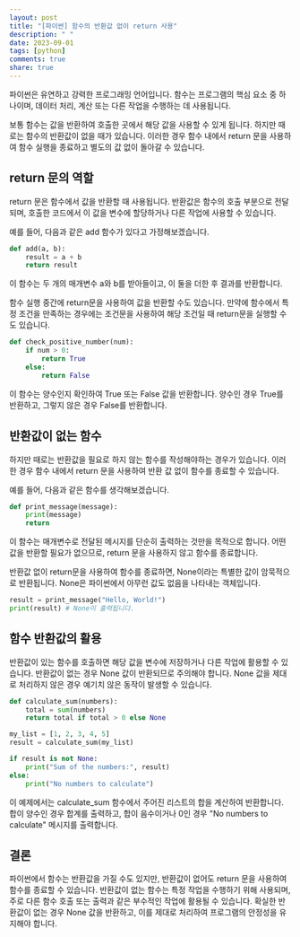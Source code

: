 ```yaml
---
layout: post
title: "[파이썬] 함수의 반환값 없이 return 사용"
description: " "
date: 2023-09-01
tags: [python]
comments: true
share: true
---
```


파이썬은 유연하고 강력한 프로그래밍 언어입니다. 함수는 프로그램의 핵심 요소 중 하나이며, 데이터 처리, 계산 또는 다른 작업을 수행하는 데 사용됩니다. 

보통 함수는 값을 반환하여 호출한 곳에서 해당 값을 사용할 수 있게 됩니다. 하지만 때로는 함수의 반환값이 없을 때가 있습니다. 이러한 경우 함수 내에서 return 문을 사용하여 함수 실행을 종료하고 별도의 값 없이 돌아갈 수 있습니다.

## return 문의 역할

return 문은 함수에서 값을 반환할 때 사용됩니다. 반환값은 함수의 호출 부분으로 전달되며, 호출한 코드에서 이 값을 변수에 할당하거나 다른 작업에 사용할 수 있습니다. 

예를 들어, 다음과 같은 add 함수가 있다고 가정해보겠습니다.

```python
def add(a, b):
    result = a + b
    return result
```

이 함수는 두 개의 매개변수 a와 b를 받아들이고, 이 둘을 더한 후 결과를 반환합니다. 

함수 실행 중간에 return문을 사용하여 값을 반환할 수도 있습니다. 만약에 함수에서 특정 조건을 만족하는 경우에는 조건문을 사용하여 해당 조건일 때 return문을 실행할 수도 있습니다.

```python
def check_positive_number(num):
    if num > 0:
        return True
    else:
        return False
```

이 함수는 양수인지 확인하여 True 또는 False 값을 반환합니다. 양수인 경우 True를 반환하고, 그렇지 않은 경우 False를 반환합니다.

## 반환값이 없는 함수

하지만 때로는 반환값을 필요로 하지 않는 함수를 작성해야하는 경우가 있습니다. 이러한 경우 함수 내에서 return 문을 사용하여 반환 값 없이 함수를 종료할 수 있습니다. 

예를 들어, 다음과 같은 함수를 생각해보겠습니다.

```python
def print_message(message):
    print(message)
    return
```

이 함수는 매개변수로 전달된 메시지를 단순히 출력하는 것만을 목적으로 합니다. 어떤 값을 반환할 필요가 없으므로, return 문을 사용하지 않고 함수를 종료합니다.

반환값 없이 return문을 사용하여 함수를 종료하면, None이라는 특별한 값이 암묵적으로 반환됩니다. None은 파이썬에서 아무런 값도 없음을 나타내는 객체입니다.

```python
result = print_message("Hello, World!")
print(result) # None이 출력됩니다.
```

## 함수 반환값의 활용

반환값이 있는 함수를 호출하면 해당 값을 변수에 저장하거나 다른 작업에 활용할 수 있습니다. 반환값이 없는 경우 None 값이 반환되므로 주의해야 합니다. None 값을 제대로 처리하지 않은 경우 예기치 않은 동작이 발생할 수 있습니다.

```python
def calculate_sum(numbers):
    total = sum(numbers)
    return total if total > 0 else None

my_list = [1, 2, 3, 4, 5]
result = calculate_sum(my_list)

if result is not None:
    print("Sum of the numbers:", result)
else:
    print("No numbers to calculate")
```

이 예제에서는 calculate_sum 함수에서 주어진 리스트의 합을 계산하여 반환합니다. 합이 양수인 경우 합계를 출력하고, 합이 음수이거나 0인 경우 "No numbers to calculate" 메시지를 출력합니다.

## 결론

파이썬에서 함수는 반환값을 가질 수도 있지만, 반환값이 없어도 return 문을 사용하여 함수를 종료할 수 있습니다. 반환값이 없는 함수는 특정 작업을 수행하기 위해 사용되며, 주로 다른 함수 호출 또는 출력과 같은 부수적인 작업에 활용될 수 있습니다. 확실한 반환값이 없는 경우 None 값을 반환하고, 이를 제대로 처리하여 프로그램의 안정성을 유지해야 합니다.